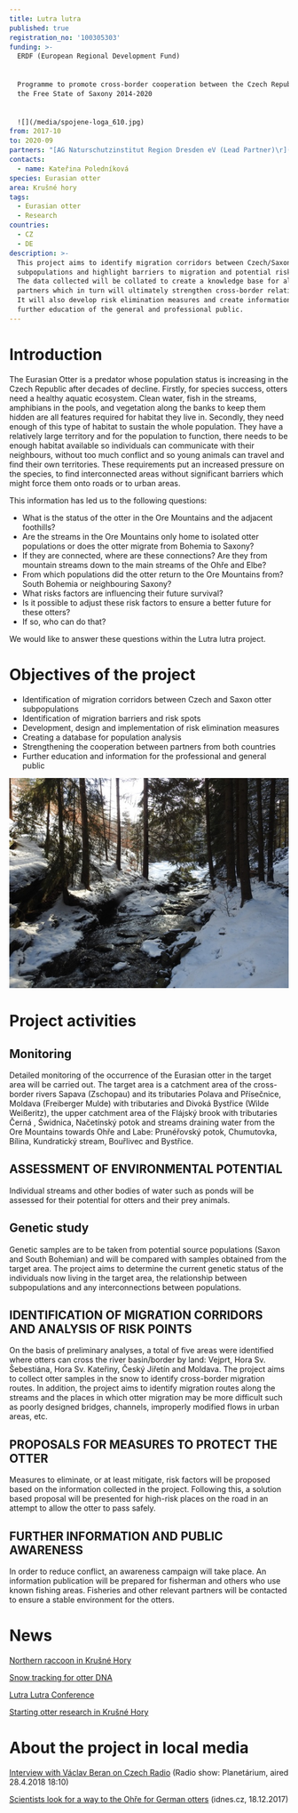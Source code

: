 ```yaml
---
title: Lutra lutra
published: true
registration_no: '100305303'
funding: >-
  ERDF (European Regional Development Fund)


  Programme to promote cross-border cooperation between the Czech Republic and
  the Free State of Saxony 2014-2020


  ![](/media/spojene-loga_610.jpg)
from: 2017-10
to: 2020-09
partners: "[AG Naturschutzinstitut Region Dresden eV (Lead Partner)\r](https://nsi-dresden.nabu-sachsen.de/)\n\n[Alka Wildlife ops\r](https://www.alkawildlife.eu)\n\n[Usti nad Labem\r Museum](http://www.muzeumusti.cz/)"
contacts:
  - name: Kateřina Poledníková
species: Eurasian otter
area: Krušné hory
tags:
  - Eurasian otter
  - Research
countries:
  - CZ
  - DE
description: >-
  This project aims to identify migration corridors between Czech/Saxon otter
  subpopulations and highlight barriers to migration and potential risk spots.
  The data collected will be collated to create a knowledge base for all
  partners which in turn will ultimately strengthen cross-border relationships.
  It will also develop risk elimination measures and create information for the
  further education of the general and professional public.
---
```

# Introduction

The Eurasian Otter is a predator whose population status is increasing in the Czech Republic after decades of decline. Firstly, for species success, otters need a healthy aquatic ecosystem. Clean water, fish in the streams, amphibians in the pools, and vegetation along the banks to keep them hidden are all features required for habitat they live in. Secondly, they need enough of this type of habitat to sustain the whole population. They have a relatively large territory and for the population to function, there needs to be enough habitat available so individuals can communicate with their neighbours, without too much conflict and so young animals can travel and find their own territories. These requirements put an increased pressure on the species, to find interconnected areas without significant barriers which might force them onto roads or to urban areas. 

This information has led us to the following questions:

* What is the status of the otter in the Ore Mountains and the adjacent foothills?
* Are the streams in the Ore Mountains only home to isolated otter populations or does the otter migrate from Bohemia to Saxony?
* If they are connected, where are these connections? Are they from mountain streams down to the main streams of the Ohře and Elbe?
* From which populations did the otter return to the Ore Mountains from? South Bohemia or neighbouring Saxony?
* What risks factors are influencing their future survival?
* Is it possible to adjust these risk factors to ensure a better future for these otters?
* If so, who can do that? 

We would like to answer these questions within the Lutra lutra project.

# Objectives of the project

* Identification of migration corridors between Czech and Saxon otter subpopulations
* Identification of migration barriers and risk spots
* Development, design and implementation of risk elimination measures
* Creating a database for population analysis
* Strengthening the cooperation between partners from both countries
* Further education and information for the professional and general public

![](/media/a_dscn4833_610.jpg)

# Project activities

## **Monitoring**

Detailed monitoring of the occurrence of the Eurasian otter in the target area will be carried out. The target area is a catchment area of the cross-border rivers Sapava (Zschopau) and its tributaries Polava and Přísečnice, Moldava (Freiberger Mulde) with tributaries and Divoká Bystřice (Wilde Weißeritz), the upper catchment area of the Flájský brook with tributaries Černá , Świdnica, Načetínský potok and streams draining water from the Ore Mountains towards Ohře and Labe: Prunéřovský potok, Chumutovka, Bílina, Kundratický stream, Bouřlivec and Bystřice. 

## **ASSESSMENT OF ENVIRONMENTAL POTENTIAL**

Individual streams and other bodies of water such as ponds will be assessed for their potential for otters and their prey animals. 

## **Genetic study**

Genetic samples are to be taken from potential source populations (Saxon and South Bohemian) and will be compared with samples obtained from the target area. The project aims to determine the current genetic status of the individuals now living in the target area, the relationship between subpopulations and any interconnections between populations. 

## **IDENTIFICATION OF MIGRATION CORRIDORS AND ANALYSIS OF RISK POINTS**

On the basis of preliminary analyses, a total of five areas were identified where otters can cross the river basin/border by land: Vejprt, Hora Sv. Šebestiána, Hora Sv. Kateřiny, Český Jiřetín and Moldava. The project aims to collect otter samples in the snow to identify cross-border migration routes. In addition, the project aims to identify migration routes along the streams and the places in which otter migration may be more difficult such as poorly designed bridges, channels, improperly modified flows in urban areas, etc.

## **PROPOSALS FOR MEASURES TO PROTECT THE OTTER**

Measures to eliminate, or at least mitigate, risk factors will be proposed based on the information collected in the project. Following this, a solution based proposal will be presented for high-risk places on the road in an attempt to allow the otter to pass safely.

## **FURTHER INFORMATION AND PUBLIC AWARENESS**

In order to reduce conflict, an awareness campaign will take place. An information publication will be prepared for fisherman and others who use known fishing areas. Fisheries and other relevant partners will be contacted to ensure a stable environment for the otters.

# News

[Northern raccoon in Krušné Hory](/news/northern-raccoon-in-krusne-hory)

[Snow tracking for otter DNA](/news/snow-tracking-for-otter-dna)

[Lutra Lutra Conference](/news/lutra-lutra-conference)

[Starting otter research in Krušné Hory](/news/starting-otter-research-in-krusne-hory)

# About the project in local media

[Interview with Václav Beran on Czech Radio](https://prehravac.rozhlas.cz/audio/4001530) (Radio show: Planetárium, aired 28.4.2018 18:10)

[Scientists look for a way to the Ohře for German otters](https://www.idnes.cz/usti/zpravy/vydra-ricni-populace-vedecky-projekt-krusne-hory-reka-ohre.A171215_370900_usti-zpravy_vac2) (idnes.cz, 18.12.2017)
